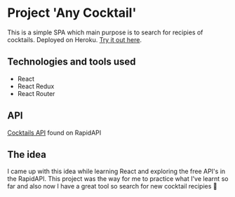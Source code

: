 # Project 'Any Cocktail'

This is a simple SPA which main purpose is to search for recipies of cocktails. Deployed on Heroku. [Try it out here](https://any-cocktail.herokuapp.com/).

## Technologies and tools used

- React
- React Redux
- React Router

## API

[Cocktails API](https://rapidapi.com/yadahan/api/cocktails1/) found on RapidAPI

## The idea

I came up with this idea while learning React and exploring the free API's in the RapidAPI. This project was the way for me to practice what I've learnt so far and also now I have a great tool so search for new cocktail recipies 🍹
